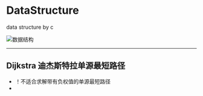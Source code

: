 # DataStructure
data structure by c

![数据结构](https://ts1.cn.mm.bing.net/th/id/R-C.ab08fd8947a8b237508c949456f1b749?rik=vewYAzGtLs3cBg&riu=http%3a%2f%2fwww.deskcar.com%2fdesktop%2ffengjing%2f20131110173536%2f1.jpg&ehk=zjk0PnZYqCNLzhJmylEIKjSBw7rgKwTQJXfi7ZgFO9U%3d&risl=&pid=ImgRaw&r=0)

---

## Dijkstra 迪杰斯特拉单源最短路径

* ！不适合求解带有负权值的单源最短路径
* 
